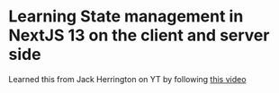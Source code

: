 # Learning State management in NextJS 13 on the client and server side

Learned this from Jack Herrington on YT by following [this video](https://www.youtube.com/watch?v=dRLjoT4r-jc)
